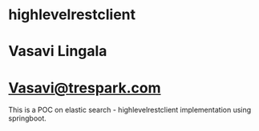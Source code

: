 # highlevelrestclient

# Vasavi Lingala
# Vasavi@trespark.com

This is a POC on elastic search - highlevelrestclient implementation using springboot. 
